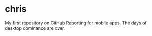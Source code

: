 # chris
My first repository on GitHub
Reporting for mobile apps. The days of desktop dominance are over.
